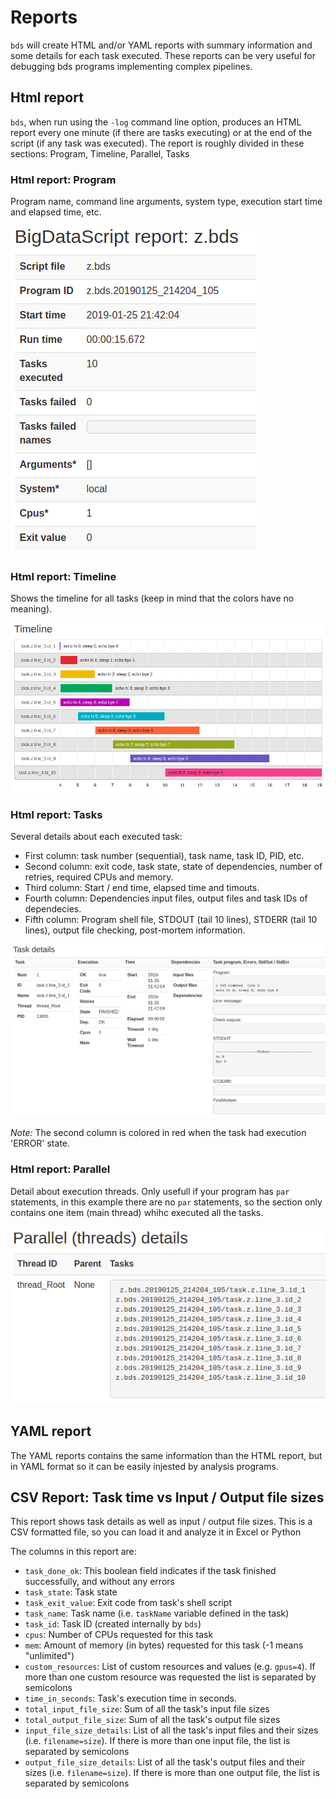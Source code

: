 # Reports

`bds` will create HTML and/or YAML reports with summary information and some details for each task executed.
These reports can be very useful for debugging bds programs implementing complex pipelines.

## Html report
`bds`, when run using the `-log` command line option, produces an HTML report every one minute (if there are tasks executing) or at the end of the script (if any task was executed).
The report is roughly divided in these sections: Program, Timeline, Parallel, Tasks

### Html report: Program 
Program name, command line arguments, system type, execution start time and elapsed time, etc.

![bds report main section](img/bds_report_main.png)

### Html report: Timeline
Shows the timeline for all tasks (keep in mind that the colors have no meaning).

![bds report timeline section](img/bds_report_timeline.png)

### Html report: Tasks
Several details about each executed task: 

- First column: task number (sequential), task name, task ID, PID, etc.
- Second column: exit code, task state, state of dependencies, number of retries, required CPUs and memory.
- Third column: Start / end time, elapsed time and timouts.
- Fourth column: Dependencies input files, output files and task IDs of dependecies.
- Fifth column: Program shell file, STDOUT (tail 10 lines), STDERR (tail 10 lines), output file checking, post-mortem information.

![bds report tasks section](img/bds_report_task_details.png)

*Note:* The second column is colored in red when the task had execution 'ERROR' state.

### Html report: Parallel
Detail about execution threads. Only usefull if your program has `par` statements, in this example there are no `par` statements, so the section only contains one item (main thread) whihc executed all the tasks.

![bds report parallel section](img/bds_report_par.png)

## YAML report

The YAML reports contains the same information than the HTML report, but in YAML format so it can be easily injested by analysis programs.

## CSV Report: Task time vs Input / Output file sizes

This report shows task details as well as input / output file sizes.
This is a CSV formatted file, so you can load it and analyze it in Excel or Python

The columns in this report are:

- `task_done_ok`: This boolean field indicates if the task finished successfully, and without any errors 
- `task_state`: Task state
- `task_exit_value`: Exit code from task's shell script
- `task_name`: Task name (i.e. `taskName` variable defined in the task)
- `task_id`: Task ID (created internally by `bds`)
- `cpus`: Number of CPUs requested for this task
- `mem`: Amount of memory (in bytes) requested for this task (-1 means "unlimited")
- `custom_resources`: List of custom resources and values (e.g. `gpus=4`). If more than one custom resource was requested the list is separated by semicolons
- `time_in_seconds`: Task's execution time in seconds.
- `total_input_file_size`: Sum of all the task's input file sizes
- `total_output_file_size`: Sum of all the task's output file sizes
- `input_file_size_details`: List of all the task's input files and their sizes (i.e. `filename=size`). If there is more than one input file, the list is separated by semicolons
- `output_file_size_details`: List of all the task's output files and their sizes (i.e. `filename=size`). If there is more than one output file, the list is separated by semicolons





